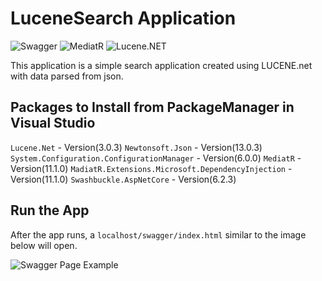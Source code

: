 # LuceneSearch Application

![Swagger](https://camo.githubusercontent.com/96e43701d83561899724a89d71187445b7b8f4fe84518a3ea5bec8f85bd207bf/68747470733a2f2f63646e2e737667706f726e2e636f6d2f6c6f676f732f737761676765722e737667) ![MediatR](https://encrypted-tbn0.gstatic.com/images?q=tbn:ANd9GcSyljlWPJ7VWgX1xZoz0IdZgDQYG8gCuq4vGUIsCTFSSOxcQE9cwNhv9s3GuQNkdUl-HGE&usqp=CAU)
![Lucene.NET](https://lucenenet.apache.org/logo/lucene-net-color.png)

This application is a simple search application created using LUCENE.net with data parsed from json.

## Packages to Install from PackageManager in Visual Studio 

`Lucene.Net` - Version(3.0.3)
`Newtonsoft.Json` - Version(13.0.3)
`System.Configuration.ConfigurationManager` - Version(6.0.0)
`MediatR` - Version(11.1.0)
`MadiatR.Extensions.Microsoft.DependencyInjection` - Version(11.1.0)
`Swashbuckle.AspNetCore` - Version(6.2.3)


## Run the App

After the app runs, a `localhost/swagger/index.html` similar to the image below will open.

![Swagger Page Example](https://static1.smartbear.co/swagger/media/images/tools/opensource/swagger_ui.png)
